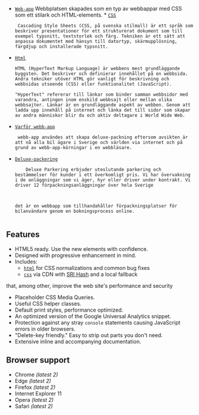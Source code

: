  * [`Web-app`]()
   Webbplatsen skapades som en typ av webbappar med CSS som ett stilark och HTML-elements.
         * [`CSS`]() 

        Cascading Style Sheets (CSS, på svenska stilmall) är ett språk som beskriver presentationer för ett strukturerat dokument som till exempel typsnitt, textstorlek och färg. Tekniken är ett sätt att anpassa dokumentet med hänsyn till datortyp, skärmupplösning, färgdjup och installerade typsnitt.

  * [`Html`]()
       
        HTML (HyperText Markup Language) är webbens mest grundläggande byggsten. Det beskriver och definierar innehållet på en webbsida. Andra tekniker utöver HTML gör vanligt för beskrivning och webbsidas utseende (CSS) eller funktionalitet (JavaScript).

        "HyperText" refererar till länkar som binder samman webbsidor med varandra, antingen inom enskild webbsajt eller mellan olika webbsajter. Länkar är en grundläggande aspekt av webben. Genom att ladda upp innehåll på internet och länka det till sidor som skapar av andra människor blir du och aktiv deltagare i World Wide Web.
  * [`Varför webb-app`]()
  
         webb-app användes att skapa deluxe-packning eftersom avsikten är att nå alla bil ägare i Sverige och världen via internet och på grund av webb-app-körningar i en webbläsare.

       
      
  * [`Deluxe-packering`]() 


 
            Deluxe Parkering erbjuder uteslutande parkering och bestämmelser för kunder i ett överkomligt pris. Vi har övervakning i de anläggningar som vi äger, hyr eller driver under kontrakt. Vi driver 12 förpackningsanläggningar över hela Sverige

      

        det är en webbapp som tillhandahåller förpackningsplatser för bilanvändare genom en bokningsprocess online.
         


## Features

* HTML5 ready. Use the new elements with confidence.
* Designed with progressive enhancement in mind.
* Includes:
  * [`html`]()
    for CSS normalizations and common bug fixes
  * [`css`](https://css.com/) via CDN with [SRI Hash](https://developer.mozilla.org/en-US/docs/Web/Security/Subresource_Integrity) and a local fallback

that, among other, improve the web site's performance and security
* Placeholder CSS Media Queries.
* Useful CSS helper classes.
* Default print styles, performance optimized.
* An optimized version of the Google Universal Analytics snippet.
* Protection against any stray `console` statements causing JavaScript
  errors in older browsers.
* "Delete-key friendly." Easy to strip out parts you don't need.
* Extensive inline and accompanying documentation.


## Browser support

* Chrome *(latest 2)*
* Edge *(latest 2)*
* Firefox *(latest 2)*
* Internet Explorer 11
* Opera *(latest 2)*
* Safari *(latest 2)*


